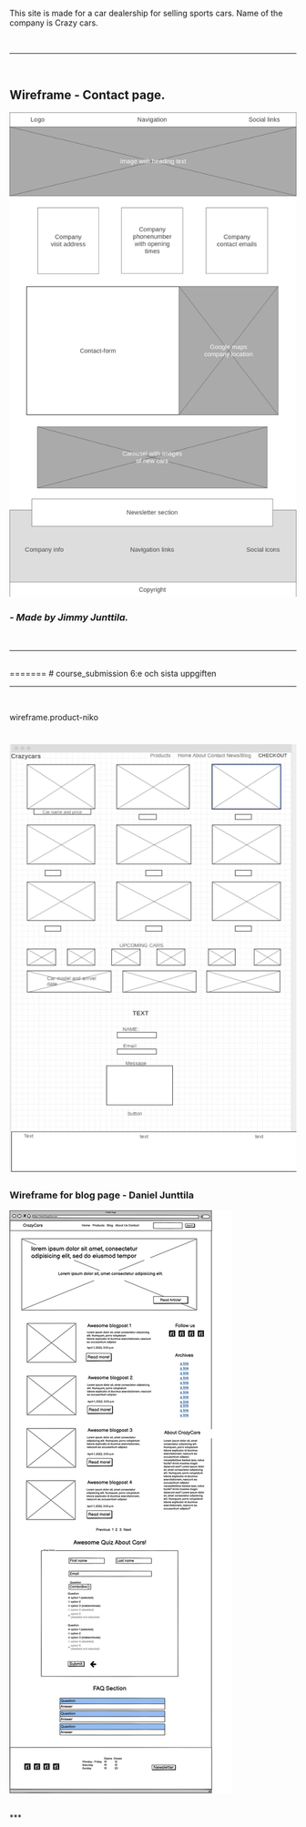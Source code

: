 This site is made for a car dealership for selling sports cars. Name of the company is Crazy cars. 




<br> 

***  
<br> 

## **Wireframe - Contact page.** 

![Wireframe image of contact.html](assets/images/wireframe-contactpage.png) 
### *- Made by Jimmy Junttila.* 
<br> 

*** 
<br> 
=======
# course_submission
6:e och sista uppgiften

***
<br>

wireframe.product-niko

![products](assets/images/wireframe.product-niko.png)
=======
### Wireframe for blog page - Daniel Junttila

![wireframe](assets/images/wireframe-blog-dan.png)


<br>
***


